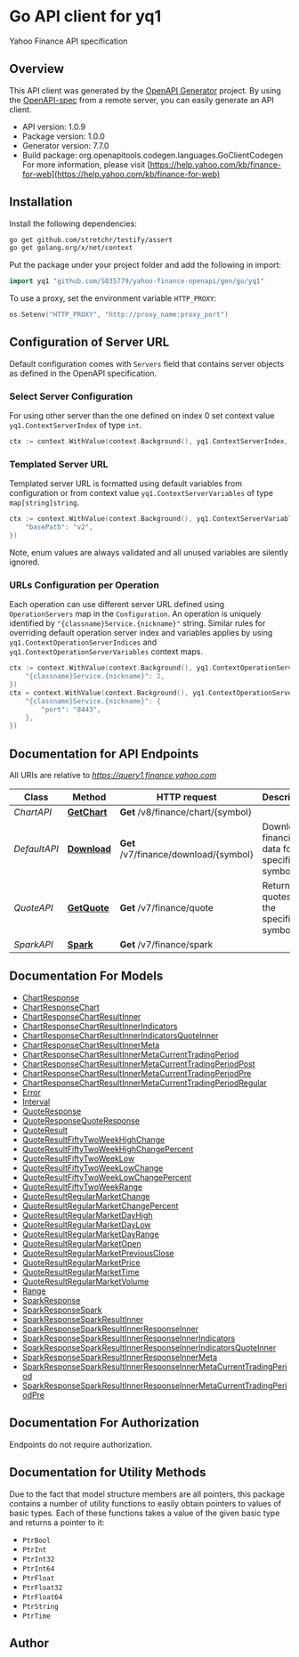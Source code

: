 # Go API client for yq1

Yahoo Finance API specification

## Overview
This API client was generated by the [OpenAPI Generator](https://openapi-generator.tech) project.  By using the [OpenAPI-spec](https://www.openapis.org/) from a remote server, you can easily generate an API client.

- API version: 1.0.9
- Package version: 1.0.0
- Generator version: 7.7.0
- Build package: org.openapitools.codegen.languages.GoClientCodegen
For more information, please visit [https://help.yahoo.com/kb/finance-for-web](https://help.yahoo.com/kb/finance-for-web)

## Installation

Install the following dependencies:

```sh
go get github.com/stretchr/testify/assert
go get golang.org/x/net/context
```

Put the package under your project folder and add the following in import:

```go
import yq1 "github.com/S035779/yahoo-finance-openapi/gen/go/yq1"
```

To use a proxy, set the environment variable `HTTP_PROXY`:

```go
os.Setenv("HTTP_PROXY", "http://proxy_name:proxy_port")
```

## Configuration of Server URL

Default configuration comes with `Servers` field that contains server objects as defined in the OpenAPI specification.

### Select Server Configuration

For using other server than the one defined on index 0 set context value `yq1.ContextServerIndex` of type `int`.

```go
ctx := context.WithValue(context.Background(), yq1.ContextServerIndex, 1)
```

### Templated Server URL

Templated server URL is formatted using default variables from configuration or from context value `yq1.ContextServerVariables` of type `map[string]string`.

```go
ctx := context.WithValue(context.Background(), yq1.ContextServerVariables, map[string]string{
	"basePath": "v2",
})
```

Note, enum values are always validated and all unused variables are silently ignored.

### URLs Configuration per Operation

Each operation can use different server URL defined using `OperationServers` map in the `Configuration`.
An operation is uniquely identified by `"{classname}Service.{nickname}"` string.
Similar rules for overriding default operation server index and variables applies by using `yq1.ContextOperationServerIndices` and `yq1.ContextOperationServerVariables` context maps.

```go
ctx := context.WithValue(context.Background(), yq1.ContextOperationServerIndices, map[string]int{
	"{classname}Service.{nickname}": 2,
})
ctx = context.WithValue(context.Background(), yq1.ContextOperationServerVariables, map[string]map[string]string{
	"{classname}Service.{nickname}": {
		"port": "8443",
	},
})
```

## Documentation for API Endpoints

All URIs are relative to *https://query1.finance.yahoo.com*

Class | Method | HTTP request | Description
------------ | ------------- | ------------- | -------------
*ChartAPI* | [**GetChart**](docs/ChartAPI.md#getchart) | **Get** /v8/finance/chart/{symbol} | 
*DefaultAPI* | [**Download**](docs/DefaultAPI.md#download) | **Get** /v7/finance/download/{symbol} | Download financial data for a specific symbol
*QuoteAPI* | [**GetQuote**](docs/QuoteAPI.md#getquote) | **Get** /v7/finance/quote | Returns quotes for the specified symbols
*SparkAPI* | [**Spark**](docs/SparkAPI.md#spark) | **Get** /v7/finance/spark | 


## Documentation For Models

 - [ChartResponse](docs/ChartResponse.md)
 - [ChartResponseChart](docs/ChartResponseChart.md)
 - [ChartResponseChartResultInner](docs/ChartResponseChartResultInner.md)
 - [ChartResponseChartResultInnerIndicators](docs/ChartResponseChartResultInnerIndicators.md)
 - [ChartResponseChartResultInnerIndicatorsQuoteInner](docs/ChartResponseChartResultInnerIndicatorsQuoteInner.md)
 - [ChartResponseChartResultInnerMeta](docs/ChartResponseChartResultInnerMeta.md)
 - [ChartResponseChartResultInnerMetaCurrentTradingPeriod](docs/ChartResponseChartResultInnerMetaCurrentTradingPeriod.md)
 - [ChartResponseChartResultInnerMetaCurrentTradingPeriodPost](docs/ChartResponseChartResultInnerMetaCurrentTradingPeriodPost.md)
 - [ChartResponseChartResultInnerMetaCurrentTradingPeriodPre](docs/ChartResponseChartResultInnerMetaCurrentTradingPeriodPre.md)
 - [ChartResponseChartResultInnerMetaCurrentTradingPeriodRegular](docs/ChartResponseChartResultInnerMetaCurrentTradingPeriodRegular.md)
 - [Error](docs/Error.md)
 - [Interval](docs/Interval.md)
 - [QuoteResponse](docs/QuoteResponse.md)
 - [QuoteResponseQuoteResponse](docs/QuoteResponseQuoteResponse.md)
 - [QuoteResult](docs/QuoteResult.md)
 - [QuoteResultFiftyTwoWeekHighChange](docs/QuoteResultFiftyTwoWeekHighChange.md)
 - [QuoteResultFiftyTwoWeekHighChangePercent](docs/QuoteResultFiftyTwoWeekHighChangePercent.md)
 - [QuoteResultFiftyTwoWeekLow](docs/QuoteResultFiftyTwoWeekLow.md)
 - [QuoteResultFiftyTwoWeekLowChange](docs/QuoteResultFiftyTwoWeekLowChange.md)
 - [QuoteResultFiftyTwoWeekLowChangePercent](docs/QuoteResultFiftyTwoWeekLowChangePercent.md)
 - [QuoteResultFiftyTwoWeekRange](docs/QuoteResultFiftyTwoWeekRange.md)
 - [QuoteResultRegularMarketChange](docs/QuoteResultRegularMarketChange.md)
 - [QuoteResultRegularMarketChangePercent](docs/QuoteResultRegularMarketChangePercent.md)
 - [QuoteResultRegularMarketDayHigh](docs/QuoteResultRegularMarketDayHigh.md)
 - [QuoteResultRegularMarketDayLow](docs/QuoteResultRegularMarketDayLow.md)
 - [QuoteResultRegularMarketDayRange](docs/QuoteResultRegularMarketDayRange.md)
 - [QuoteResultRegularMarketOpen](docs/QuoteResultRegularMarketOpen.md)
 - [QuoteResultRegularMarketPreviousClose](docs/QuoteResultRegularMarketPreviousClose.md)
 - [QuoteResultRegularMarketPrice](docs/QuoteResultRegularMarketPrice.md)
 - [QuoteResultRegularMarketTime](docs/QuoteResultRegularMarketTime.md)
 - [QuoteResultRegularMarketVolume](docs/QuoteResultRegularMarketVolume.md)
 - [Range](docs/Range.md)
 - [SparkResponse](docs/SparkResponse.md)
 - [SparkResponseSpark](docs/SparkResponseSpark.md)
 - [SparkResponseSparkResultInner](docs/SparkResponseSparkResultInner.md)
 - [SparkResponseSparkResultInnerResponseInner](docs/SparkResponseSparkResultInnerResponseInner.md)
 - [SparkResponseSparkResultInnerResponseInnerIndicators](docs/SparkResponseSparkResultInnerResponseInnerIndicators.md)
 - [SparkResponseSparkResultInnerResponseInnerIndicatorsQuoteInner](docs/SparkResponseSparkResultInnerResponseInnerIndicatorsQuoteInner.md)
 - [SparkResponseSparkResultInnerResponseInnerMeta](docs/SparkResponseSparkResultInnerResponseInnerMeta.md)
 - [SparkResponseSparkResultInnerResponseInnerMetaCurrentTradingPeriod](docs/SparkResponseSparkResultInnerResponseInnerMetaCurrentTradingPeriod.md)
 - [SparkResponseSparkResultInnerResponseInnerMetaCurrentTradingPeriodPre](docs/SparkResponseSparkResultInnerResponseInnerMetaCurrentTradingPeriodPre.md)


## Documentation For Authorization

Endpoints do not require authorization.


## Documentation for Utility Methods

Due to the fact that model structure members are all pointers, this package contains
a number of utility functions to easily obtain pointers to values of basic types.
Each of these functions takes a value of the given basic type and returns a pointer to it:

* `PtrBool`
* `PtrInt`
* `PtrInt32`
* `PtrInt64`
* `PtrFloat`
* `PtrFloat32`
* `PtrFloat64`
* `PtrString`
* `PtrTime`

## Author




